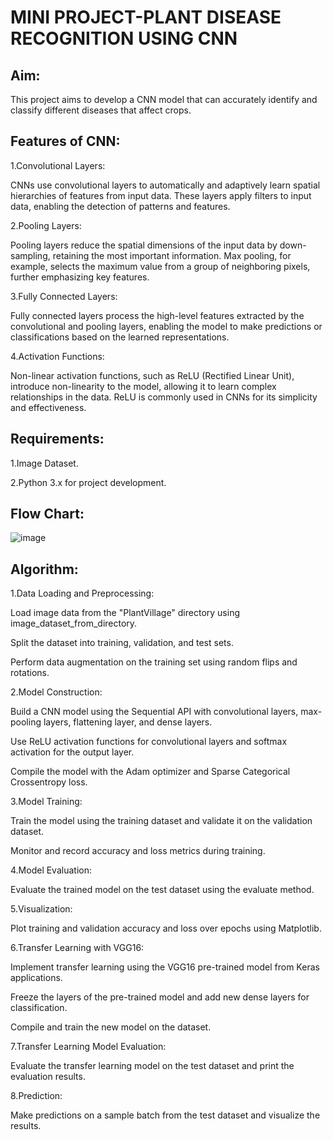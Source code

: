 # MINI PROJECT-PLANT DISEASE RECOGNITION USING CNN
## Aim:
This project aims to develop a CNN model that can accurately identify and classify different diseases that affect crops.
## Features of CNN:
1.Convolutional Layers:
  
  CNNs use convolutional layers to automatically and adaptively learn spatial hierarchies of features from input data. These layers apply filters to input data, enabling the detection of patterns and features.

2.Pooling Layers:
  
  Pooling layers reduce the spatial dimensions of the input data by down-sampling, retaining the most important information. Max pooling, for example, selects the maximum value from a group of neighboring pixels, further emphasizing key features.

3.Fully Connected Layers:
  
  Fully connected layers process the high-level features extracted by the convolutional and pooling layers, enabling the model to make predictions or classifications based on the learned representations.

4.Activation Functions:
  
  Non-linear activation functions, such as ReLU (Rectified Linear Unit), introduce non-linearity to the model, allowing it to learn complex relationships in the data. ReLU is commonly used in CNNs for its simplicity and effectiveness.
## Requirements:
1.Image Dataset.

2.Python 3.x for project development.
## Flow Chart:
![image](https://github.com/VishalGowthaman/Mini-Project-Plant-Disease-Prediction-/assets/94165380/3d7e9885-d47f-4da0-8291-c5070bd910ce)
## Algorithm:
1.Data Loading and Preprocessing:

Load image data from the "PlantVillage" directory using image_dataset_from_directory.

Split the dataset into training, validation, and test sets.

Perform data augmentation on the training set using random flips and rotations.

2.Model Construction:

Build a CNN model using the Sequential API with convolutional layers, max-pooling layers, flattening layer, and dense layers.

Use ReLU activation functions for convolutional layers and softmax activation for the output layer.

Compile the model with the Adam optimizer and Sparse Categorical Crossentropy loss.

3.Model Training:

Train the model using the training dataset and validate it on the validation dataset.

Monitor and record accuracy and loss metrics during training.

4.Model Evaluation:

Evaluate the trained model on the test dataset using the evaluate method.

5.Visualization:

Plot training and validation accuracy and loss over epochs using Matplotlib.

6.Transfer Learning with VGG16:

Implement transfer learning using the VGG16 pre-trained model from Keras applications.

Freeze the layers of the pre-trained model and add new dense layers for classification.

Compile and train the new model on the dataset.

7.Transfer Learning Model Evaluation:

Evaluate the transfer learning model on the test dataset and print the evaluation results.

8.Prediction:

Make predictions on a sample batch from the test dataset and visualize the results.

